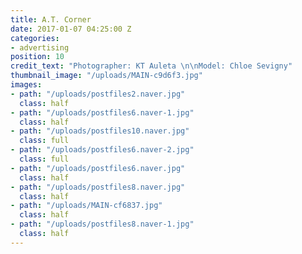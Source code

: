 ```yaml
---
title: A.T. Corner
date: 2017-01-07 04:25:00 Z
categories:
- advertising
position: 10
credit_text: "Photographer: KT Auleta \n\nModel: Chloe Sevigny"
thumbnail_image: "/uploads/MAIN-c9d6f3.jpg"
images:
- path: "/uploads/postfiles2.naver.jpg"
  class: half
- path: "/uploads/postfiles6.naver-1.jpg"
  class: half
- path: "/uploads/postfiles10.naver.jpg"
  class: full
- path: "/uploads/postfiles6.naver-2.jpg"
  class: full
- path: "/uploads/postfiles6.naver.jpg"
  class: half
- path: "/uploads/postfiles8.naver.jpg"
  class: half
- path: "/uploads/MAIN-cf6837.jpg"
  class: half
- path: "/uploads/postfiles8.naver-1.jpg"
  class: half
---
```


